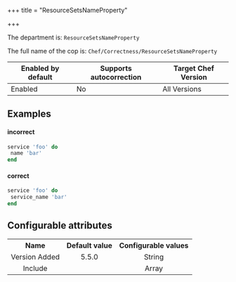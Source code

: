 +++
title = "ResourceSetsNameProperty"

+++

<!-- This content is automatically generated. See https://github.com/chef/chef-web-docs/blob/main/generated/README.md -->

The department is: `ResourceSetsNameProperty`

The full name of the cop is: `Chef/Correctness/ResourceSetsNameProperty`

| Enabled by default | Supports autocorrection | Target Chef Version |
| --- | --- | --- |
| Enabled | No | All Versions |

## Examples


#### incorrect

```ruby
service 'foo' do
 name 'bar'
end
```

#### correct

```ruby
service 'foo' do
 service_name 'bar'
end
```

## Configurable attributes

<table>
<tbody><tr>
<th>Name</th>
<th>Default value</th>
<th>Configurable values</th>
</tr>
<tr>
<td style="text-align:center">Version Added</td>
<td style="text-align:center">5.5.0</td>
<td style="text-align:center">String</td>
</tr>
<tr><td style="text-align:center">Include</td>
<td style="text-align:center"><ul>
</ul>
</td>
<td style="text-align:center">Array</td>
</tr></tbody></table>
